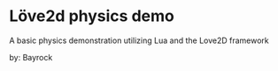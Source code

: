 Löve2d  physics demo
===========

A basic physics demonstration utilizing Lua and the Love2D framework


by: Bayrock
